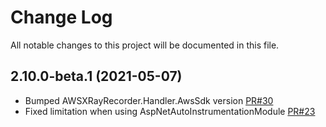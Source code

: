# Change Log
All notable changes to this project will be documented in this file.

## 2.10.0-beta.1 (2021-05-07)
- Bumped AWSXRayRecorder.Handler.AwsSdk version [PR#30](https://github.com/aws/aws-xray-dotnet-agent/pull/30)
- Fixed limitation when using AspNetAutoInstrumentationModule [PR#23](https://github.com/aws/aws-xray-dotnet-agent/pull/23)
